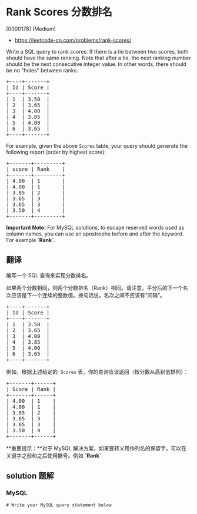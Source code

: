 # Rank Scores 分数排名

[0000178] (Medium)

- https://leetcode-cn.com/problems/rank-scores/

Write a SQL query to rank scores. If there is a tie between two scores, both should have the same ranking. Note that after a tie, the next ranking number should be the next consecutive integer value. In other words, there should be no "holes" between ranks.

<pre>+----+-------+
| Id | Score |
+----+-------+
| 1  | 3.50  |
| 2  | 3.65  |
| 3  | 4.00  |
| 4  | 3.85  |
| 5  | 4.00  |
| 6  | 3.65  |
+----+-------+
</pre>

For example, given the above `Scores` table, your query should generate the following report (order by highest score):

<pre>+-------+---------+
| score | Rank    |
+-------+---------+
| 4.00  | 1       |
| 4.00  | 1       |
| 3.85  | 2       |
|&nbsp;3.65  | 3       |
| 3.65  | 3       |
| 3.50  | 4       |
+-------+---------+
</pre>

**Important Note:** For MySQL solutions, to escape reserved words used as column names, you can use an apostrophe before and after the keyword. For example **\`Rank\`**.

## 翻译

编写一个 SQL 查询来实现分数排名。

如果两个分数相同，则两个分数排名（Rank）相同。请注意，平分后的下一个名次应该是下一个连续的整数值。换句话说，名次之间不应该有“间隔”。

<pre>+----+-------+
| Id | Score |
+----+-------+
| 1  | 3.50  |
| 2  | 3.65  |
| 3  | 4.00  |
| 4  | 3.85  |
| 5  | 4.00  |
| 6  | 3.65  |
+----+-------+
</pre>

例如，根据上述给定的  `Scores` 表，你的查询应该返回（按分数从高到低排列）：

<pre>+-------+------+
| Score | Rank |
+-------+------+
| 4.00  | 1    |
| 4.00  | 1    |
| 3.85  | 2    |
|&nbsp;3.65  | 3    |
| 3.65  | 3    |
| 3.50  | 4    |
+-------+------+
</pre>

**重要提示：**对于 MySQL 解决方案，如果要转义用作列名的保留字，可以在关键字之前和之后使用撇号。例如 **\`Rank\`**

## solution 题解

### MySQL

```mysql
# Write your MySQL query statement below
```
